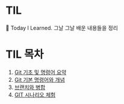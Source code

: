 # TIL

:hear_no_evil: Today I Learned. 그날 그날 배운 내용들을 정리

# TIL 목차

1. [Git 기초 및 명령어 요약](GIT/Git기초및명령어요약.md)
2. [Git 기본 명령어와 개념](GIT/Git기본명령어와개념.md)
3. [브랜치와 병합](GIT/브랜치와병합.md)
4. [GIT 시나리오 체험](GIT/GIT시나리오체험.md)

